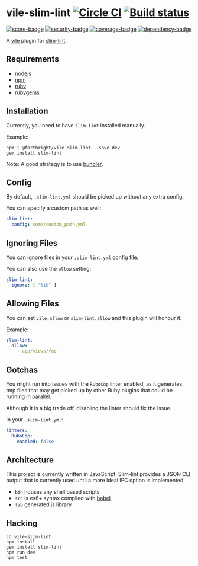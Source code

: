 # vile-slim-lint [![Circle CI](https://circleci.com/gh/forthright/vile-slim-lint.svg?style=svg&circle-token=1f9abaf70a595024e47e9f5163e4bc7cca2a4fad)](https://circleci.com/gh/forthright/vile-slim-lint) [![Build status](https://ci.appveyor.com/api/projects/status/mfb65fn2i8dc70xc/branch/master?svg=true)](https://ci.appveyor.com/project/brentlintner/vile-slim-lint/branch/master)

[![score-badge](https://vile.io/api/v0/projects/vile-slim-lint/badges/score?token=USryyHar5xQs7cBjNUdZ)](https://vile.io/~brentlintner/vile-slim-lint) [![security-badge](https://vile.io/api/v0/projects/vile-slim-lint/badges/security?token=USryyHar5xQs7cBjNUdZ)](https://vile.io/~brentlintner/vile-slim-lint) [![coverage-badge](https://vile.io/api/v0/projects/vile-slim-lint/badges/coverage?token=USryyHar5xQs7cBjNUdZ)](https://vile.io/~brentlintner/vile-slim-lint) [![dependency-badge](https://vile.io/api/v0/projects/vile-slim-lint/badges/dependency?token=USryyHar5xQs7cBjNUdZ)](https://vile.io/~brentlintner/vile-slim-lint)

A [vile](https://vile.io) plugin for [slim-lint](https://github.com/sds/slim-lint).

## Requirements

- [nodejs](http://nodejs.org)
- [npm](http://npmjs.org)
- [ruby](http://ruby-lang.org)
- [rubygems](http://rubygems.org)

## Installation

Currently, you need to have `slim-lint` installed manually.

Example:

    npm i @forthright/vile-slim-lint --save-dev
    gem install slim-lint

Note: A good strategy is to use [bundler](http://bundler.io).

## Config

By default, `.slim-lint.yml` should be picked up without any
extra config.

You can specify a custom path as well:

```yml
slim-lint:
  config: some/custom_path.yml
```

## Ignoring Files

You can ignore files in your `.slim-lint.yml` config file.

You can also use the `allow` setting:

```yaml
slim-lint:
  ignore: [ "lib" ]
```

## Allowing Files

You can set `vile.allow` or `slim-lint.allow` and this
plugin will honour it.

Example:

```yaml
slim-lint:
  allow:
    - app/views/foo
```

## Gotchas

You might run into issues with the `RuboCop` linter enabled,
as it generates tmp files that may get picked up by other Ruby
plugins that could be running in parallel.

Although it is a big trade off, disabling the linter should fix the issue.

In your `.slim-lint.yml`:

```yaml
linters:
  RuboCop:
    enabled: false
```

## Architecture

This project is currently written in JavaScript. Slim-lint provides
a JSON CLI output that is currently used until a more ideal
IPC option is implemented.

- `bin` houses any shell based scripts
- `src` is es6+ syntax compiled with [babel](https://babeljs.io)
- `lib` generated js library

## Hacking

    cd vile-slim-lint
    npm install
    gem install slim-lint
    npm run dev
    npm test

